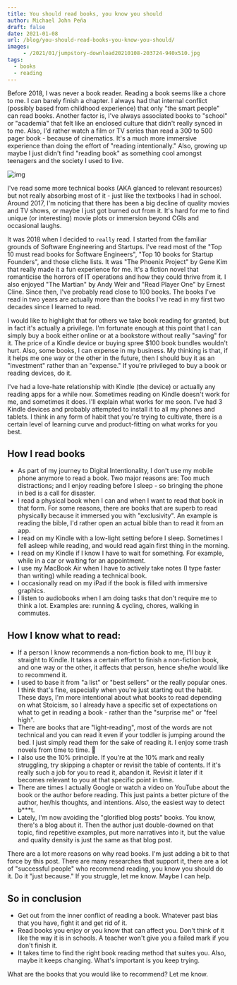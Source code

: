 ```yaml
---
title: You should read books, you know you should
author: Michael John Peña
draft: false
date: 2021-01-08
url: /blog/you-should-read-books-you-know-you-should/
images: 
     - /2021/01/jumpstory-download20210108-203724-940x510.jpg
tags:
  - books
  - reading
---
```


Before 2018, I was never a book reader. Reading a book seems like a chore to me. I can barely finish a chapter. I always had that internal conflict (possibly based from childhood experience) that only "the smart people" can read books. Another factor is, I've always associated books to "school" or "academia" that felt like an enclosed culture that didn't really synced in to me. Also, I'd rather watch a film or TV series than read a 300 to 500 pager book - because of cinematics. It's a much more immersive experience than doing the effort of "reading intentionally." Also, growing up maybe I just didn't find "reading book" as something cool amongst teenagers and the society I used to live.

![img](/2021/01/jumpstory-download20210108-203724-1024x683.jpg)

I've read some more technical books (AKA glanced to relevant resources) but not really absorbing most of it - just like the textbooks I had in school. Around 2017, I'm noticing that there has been a big decline of quality movies and TV shows, or maybe I just got burned out from it. It's hard for me to find unique (or interesting) movie plots or immersion beyond CGIs and occasional laughs.

It was 2018 when I decided to `really` read. I started from the familiar grounds of Software Engineering and Startups. I've read most of the "Top 10 must read books for Software Engineers", "Top 10 books for Startup Founders", and those cliche lists. It was "The Phoenix Project" by Gene Kim that really made it a fun experience for me. It's a fiction novel that romanticise the horrors of IT operations and how they could thrive from it. I also enjoyed "The Martian" by Andy Weir and "Read Player One" by Ernest Cline. Since then, I've probably read close to 100 books. The books I've read in two years are actually more than the books I've read in my first two decades since I learned to read.

I would like to highlight that for others we take book reading for granted, but in fact it's actually a privilege. I'm fortunate enough at this point that I can simply buy a book either online or at a bookstore without really "saving" for it. The price of a Kindle device or buying spree $100 book bundles wouldn't hurt. Also, some books, I can expense in my business. My thinking is that, if it helps me one way or the other in the future, then I should buy it as an "investment" rather than an "expense." If you're privileged to buy a book or reading devices, do it.

I've had a love-hate relationship with Kindle (the device) or actually any reading apps for a while now. Sometimes reading on Kindle doesn't work for me, and sometimes it does. I'll explain what works for me soon. I've had 3 Kindle devices and probably attempted to install it to all my phones and tablets. I think in any form of habit that you're trying to cultivate, there is a certain level of learning curve and product-fitting on what works for you best.

## How I read books

- As part of my journey to Digital Intentionality, I don't use my mobile phone anymore to read a book. Two major reasons are: Too much distractions; and I enjoy reading before I sleep - so bringing the phone in bed is a call for disaster.
- I read a physical book when I can and when I want to read that book in that form. For some reasons, there are books that are superb to read physically because it immersed you with "exclusivity". An example is reading the bible, I'd rather open an actual bible than to read it from an app.
- I read on my Kindle with a low-light setting before I sleep. Sometimes I fell asleep while reading, and would read again first thing in the morning.
- I read on my Kindle if I know I have to wait for something. For example, while in a car or waiting for an appointment.
- I use my MacBook Air when I have to actively take notes (I type faster than writing) while reading a technical book.
- I occasionally read on my iPad if the book is filled with immersive graphics.
- I listen to audiobooks when I am doing tasks that don't require me to think a lot. Examples are: running & cycling, chores, walking in commutes.

## How I know what to read:

- If a person I know recommends a non-fiction book to me, I'll buy it straight to Kindle. It takes a certain effort to finish a non-fiction book, and one way or the other, it affects that person, hence she/he would like to recommend it.
- I used to base it from "a list" or "best sellers" or the really popular ones. I think that's fine, especially when you're just starting out the habit. These days, I'm more intentional about what books to read depending on what Stoicism, so I already have a specific set of expectations on what to get in reading a book - rather than the "surprise me" or "feel high".
- There are books that are "light-reading", most of the words are not technical and you can read it even if your toddler is jumping around the bed. I just simply read them for the sake of reading it. I enjoy some trash novels from time to time. 🙂
- I also use the 10% principle. If you're at the 10% mark and really struggling, try skipping a chapter or revisit the table of contents. If it's really such a job for you to read it, abandon it. Revisit it later if it becomes relevant to you at that specific point in time.
- There are times I actually Google or watch a video on YouTube about the book or the author before reading. This just paints a better picture of the author, her/his thoughts, and intentions. Also, the easiest way to detect b\*\*\*t.
- Lately, I'm now avoiding the "glorified blog posts" books. You know, there's a blog about it. Then the author just double-downed on that topic, find repetitive examples, put more narratives into it, but the value and quality density is just the same as that blog post.

There are a lot more reasons on why read books. I'm just adding a bit to that force by this post. There are many researches that support it, there are a lot of "successful people" who recommend reading, you know you should do it. Do it "just because." If you struggle, let me know. Maybe I can help.

## So in conclusion

- Get out from the inner conflict of reading a book. Whatever past bias that you have, fight it and get rid of it.
- Read books you enjoy or you know that can affect you. Don't think of it like the way it is in schools. A teacher won't give you a failed mark if you don't finish it.
- It takes time to find the right book reading method that suites you. Also, maybe it keeps changing. What's important is you keep trying.

What are the books that you would like to recommend? Let me know.
